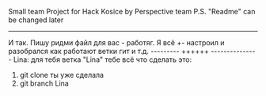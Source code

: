 Small team Project for Hack Kosice by Perspective team
P.S. "Readme" can be changed later

-------------
И так. Пишу ридми файл для вас - работяг.
Я всё +- настроил и разобрался как работают ветки гит и т.д.
--------- ++++++ ---------------
Lina: для тебя ветка "Lina"
тебе всё что сделать это:
1) git clone ты уже сделала
2) git branch Lina